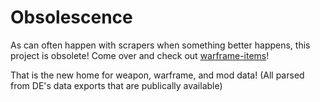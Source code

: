 # Obsolescence

As can often happen with scrapers when something better happens, this project is obsolete! Come over and check out [warframe-items](https://github.com/WFCD/warframe-items)!

That is the new home for weapon, warframe, and mod data! (All parsed from DE's data exports that are publically available)

